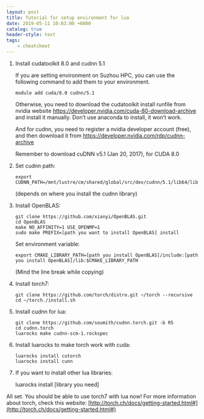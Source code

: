 ```yaml
---
layout: post
title: Tutorial for setup environment for lua
date: 2019-05-11 10:03:00 +0800
catalog: true
header-style: text
tags:
    - cheatsheet
---
```




1. Install cudatoolkit 8.0 and cudnn 5.1

   If you are setting environment on Suzhou HPC, you can use the following command to add them to your environment.

   ```shell
   module add cuda/8.0 cudnn/5.1
   ```

   Otherwise, you need to download the cudatoolkit install runfile from nvidia website https://developer.nvidia.com/cuda-80-download-archive and install it manually. Don’t use anaconda to install, it won’t work.

   And for cudnn, you need to register a nvidia developer account (free), and then download it from https://developer.nvidia.com/rdp/cudnn-archive 

   Remember to download cuDNN v5.1 (Jan 20, 2017), for CUDA 8.0

2. Set cudnn path:

   ```shell
   export CUDNN_PATH=/mnt/lustre/cm/shared/global/src/dev/cudnn/5.1/lib64/libcudnn.so.5
   ```

   (depends on where you install the cudnn library)

3. Install OpenBLAS:

   ```shell
   git clone https://github.com/xianyi/OpenBLAS.git
   cd OpenBLAS
   make NO_AFFINITY=1 USE_OPENMP=1
   sudo make PREFIX=[path you want to install OpenBLAS] install
   ```

   Set environment variable:

   ```shell
   export CMAKE_LIBRARY_PATH=[path you install OpenBLAS]/include:[path you install OpenBLAS]/lib:$CMAKE_LIBRARY_PATH
   ```

   (Mind the line break while copying)

4. Install torch7:

   ```shell
   git clone https://github.com/torch/distro.git ~/torch --recursive
   cd ~/torch./install.sh
   ```

5. Install cudnn for lua:

   ```shell
   git clone https://github.com/soumith/cudnn.torch.git -b R5
   cd cudnn.torch
   luarocks make cudnn-scm-1.rockspec
   ```

6. Install luarocks to make torch work with cuda:

   ```shell
   luarocks install cutorch
   luarocks install cunn
   ```

7. If you want to install other lua libraries:

   luarocks install [library you need]

All set. You should be able to use torch7 with lua now! For more information about torch, check this website: [http://torch.ch/docs/getting-started.html#](http://torch.ch/docs/getting-started.html#)

